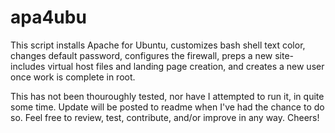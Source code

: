 # apa4ubu
This script installs Apache for Ubuntu, customizes bash shell text color, changes default password, configures the firewall, preps a new site- includes virtual host files and landing page creation, and creates a new user once work is complete in root.

This has not been thouroughly tested, nor have I attempted to run it, in quite some time. Update will be posted to readme when I've had the chance to do so. Feel free to review, test, contribute, and/or improve in any way. Cheers! 
